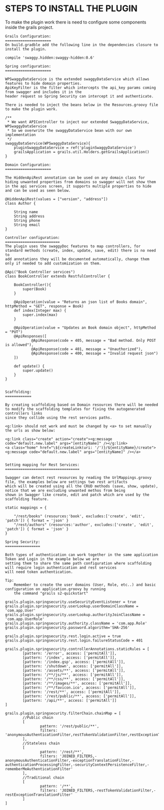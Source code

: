 
STEPS TO INSTALL THE PLUGIN
===========================

To make the plugin work there is need to configure some components inside the grails project.

	Grails Configuration:
	=====================
	On build.gradble add the following line in the dependencies closure to install the plugin.
	
	compile 'swaggy.hidden:swaggy-hidden:0.6'
	
	Spring configuration:
	=====================
	
	WPSwaggyDataService is the extended swaggyDataService which allows features to hide domain properties.
	ApiKeyFilter is the filter which intercepts the api_key params coming from swagger and includes it in the
	header request so Spring Security can intercept it and authenticate.
	
	There is needed to inject the beans below in the Resources.groovy file to make the plugin work.
	
	/**
     * We want APIController to inject our extended SwaggyDataService, WPSwaggyDataService
     * So we overwrite the swaggyDataService bean with our own implementation
     */
    swaggyDataService(WPSwaggyDataService){
        pluginSwaggyDataService = ref('pluginSwaggyDataService')
        grailsApplication = grails.util.Holders.getGrailsApplication()
    }
	
	Domain Configuration:
	=====================
	
	The HiddenApiRest annotation can be used on any domain class for hiding unwanted properties from domains so swagger will not show them
	in the api services screen, it supports multiple properties to hide and can be used as seen below.
	
	@HiddenApiRest(values = ["version", "address"])
	class Author {

		String name
		String address
		String phone
		String email
	}
	
	Controller configuration:
	=========================
	The plugin uses the swaggyDoc features to map controllers, for standard methods (create, index, update, save, edit) there is no need to
	add annotations they will be documented automatically, change them only if needed to add customization on them.
	
	@Api("Book Controller services")
	class BookController extends RestfulController {

		BookController(){
			super(Book)
		}

		@ApiOperation(value = "Returns an json list of Books domain", httpMethod = "GET", response = Book)
		def index(Integer max) {
			super.index(max)
		}

		@ApiOperation(value = "Updates an Book domain object", httpMethod = "PUT")
		@ApiResponses([
				@ApiResponse(code = 405, message = "Bad method. Only POST is allowed"),
				@ApiResponse(code = 401, message = "Unauthorized"),
				@ApiResponse(code = 400, message = "Invalid request json")
		])

		def update() {
			super.update()
		}
	}


	Scaffolding:
	============
	
	By creating scaffolding based on Domain resources there will be needed to modify the scaffolding templates for fixing the autogenerated controllers links
	since they collide using the rest services paths.
	
	<g:link> should not work and must be changed by <a> to set manually the urls as show below: 
	
	<g:link class="create" action="create"><g:message code="default.new.label" args="[entityName]" /></g:link>
	<a class="home" href="\${createLink(uri: '/')}/${entityName}/create"><g:message code="default.new.label" args="[entityName]" /></a>
	
	
	Setting mapping for Rest Services:
	==================================
	
	Swagger can detect rest resources by reading the UrlMappings.groovy file, the examples below are settings two rest artifacts
	which will be created using all the CRUD methods (save, show, update), notice that we are excluding unwanted methos from being
	shown in Swagger like create, edit and patch which are used by the scaffolding feature.
	
	static mappings = {
    
        "/rest/books" (resources:'book', excludes:['create', 'edit', 'patch']) { format = 'json' }
        "/rest/authors" (resources:'author', excludes:['create', 'edit', 'patch']) { format = 'json' }
    }

    Spring Security:
    ================

    Both types of authentication can work together in the same application Token and Login in the example below we are
    setting them to share the same path configuration where scaffolding will require login authentication and rest services
	will need token authentication.

    Tip:
        Remember to create the user domains (User, Role, etc..) and basic configuration on application.groovy by running 
		the command "grails s2-quickstart" 
		
    grails.plugin.springsecurity.useSecurityEventListener = true
    grails.plugin.springsecurity.userLookup.userDomainClassName = 'com.app.User'
    grails.plugin.springsecurity.userLookup.authorityJoinClassName = 'com.app.UserRole'
    grails.plugin.springsecurity.authority.className = 'com.app.Role'
    grails.plugin.springsecurity.password.algorithm='SHA-256'

    grails.plugin.springsecurity.rest.login.active = true
    grails.plugin.springsecurity.rest.login.failureStatusCode = 401

    grails.plugin.springsecurity.controllerAnnotations.staticRules = [
    		[pattern: '/error', access: ['permitAll']],
    		[pattern: '/index', access: ['permitAll']],
    		[pattern: '/index.gsp', access: ['permitAll']],
    		[pattern: '/shutdown', access: ['permitAll']],
    		[pattern: '/assets/**', access: ['permitAll']],
    		[pattern: '/**/js/**', access: ['permitAll']],
    		[pattern: '/**/css/**', access: ['permitAll']],
    		[pattern: '/**/images/**', access: ['permitAll']],
    		[pattern: '/**/favicon.ico', access: ['permitAll']],
    		[pattern: '/rest/**', access: ['permitAll']],
    		[pattern: '/rest/public/**', access: ['permitAll']],
    		[pattern: '/api/**', access: ['permitAll']]
    ]

    grails.plugin.springsecurity.filterChain.chainMap = [
    		//Public chain
    		[
    				pattern: '/rest/public/**',
    				filters: 'anonymousAuthenticationFilter,restTokenValidationFilter,restExceptionTranslationFilter,filterInvocationInterceptor'
    		],
    		//Stateless chain
    		[
    				pattern: '/rest/**',
    				filters: 'JOINED_FILTERS,-anonymousAuthenticationFilter,-exceptionTranslationFilter,-authenticationProcessingFilter,-securityContextPersistenceFilter,-rememberMeAuthenticationFilter'
    		],
    		//Traditional chain
    		[
    				pattern: '/**',
    				filters: 'JOINED_FILTERS,-restTokenValidationFilter,-restExceptionTranslationFilter'
    		]
    ]

